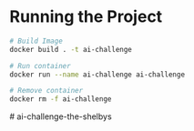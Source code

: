 # Running the Project

```bash
# Build Image
docker build . -t ai-challenge

# Run container
docker run --name ai-challenge ai-challenge

# Remove container
docker rm -f ai-challenge
```
#   a i - c h a l l e n g e - t h e - s h e l b y s  
 